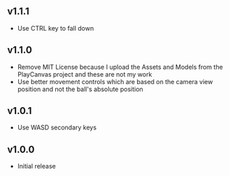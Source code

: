 ## v1.1.1

* Use CTRL key to fall down

## v1.1.0

* Remove MIT License because I upload the Assets and Models from the PlayCanvas project and these are not my work
* Use better movement controls which are based on the camera view position and not the ball's absolute position

## v1.0.1

* Use WASD secondary keys

## v1.0.0

* Initial release
